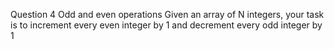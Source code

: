 Question 4
Odd and even operations
Given an array of N integers, your task is to increment every even integer by 1 and decrement every odd integer by 1
